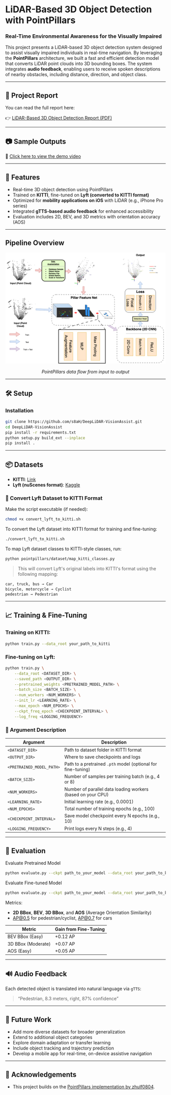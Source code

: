 # LiDAR-Based 3D Object Detection with PointPillars

### Real-Time Environmental Awareness for the Visually Impaired

This project presents a LiDAR-based 3D object detection system designed to assist visually impaired individuals in real-time navigation. By leveraging the **PointPillars** architecture, we built a fast and efficient detection model that converts LiDAR point clouds into 3D bounding boxes. The system integrates **audio feedback**, enabling users to receive spoken descriptions of nearby obstacles, including distance, direction, and object class.

---

## 📄 Project Report

You can read the full report here:

👉 [LiDAR-Based 3D Object Detection Report (PDF)](report.pdf)

---

## 📷 Sample Outputs

🎥 [Click here to view the demo video](https://drive.google.com/file/d/1kJScnVlS8XourOvelULTHqV6_wJT1BV7/view?usp=sharing)

---

## 🚀 Features

- Real-time 3D object detection using PointPillars
- Trained on **KITTI**, fine-tuned on **Lyft (converted to KITTI format)**
- Optimized for **mobility applications on iOS** with LiDAR (e.g., iPhone Pro series)
- Integrated **gTTS-based audio feedback** for enhanced accessibility
- Evaluation includes 2D, BEV, and 3D metrics with orientation accuracy (AOS)

---

## Pipeline Overview

<div align="center">
  <img src="pointpillars_pipeline.png" width="600" alt="PointPillars Pipeline Diagram"/>
  <p><em>PointPillars data flow from input to output</em></p>
</div>

---

## 🛠 Setup

### Installation
```bash
git clone https://github.com/s8aH/DeepLiDAR-VisionAssist.git
cd DeepLiDAR-VisionAssist
pip install -r requirements.txt
python setup.py build_ext --inplace
pip install .
```

---

## 📦 Datasets
- **KITTI**: [Link](https://www.cvlibs.net/datasets/kitti/)
- **Lyft (nuScenes format)**: [Kaggle](https://www.kaggle.com/competitions/3d-object-detection-for-autonomous-vehicles)

### 🔄 Convert Lyft Dataset to KITTI Format

Make the script executable (if needed):
```bash
chmod +x convert_lyft_to_kitti.sh
```
To convert the Lyft dataset into KITTI format for training and fine-tuning:
```bash
./convert_lyft_to_kitti.sh
```

To map Lyft dataset classes to KITTI-style classes, run:
```bash
python pointpillars/dataset/map_kitti_classes.py
```

> This will convert Lyft's original labels into KITTI's format using the following mapping:
```
car, truck, bus → Car  
bicycle, motorcycle → Cyclist  
pedestrian → Pedestrian
```

---

## 📈 Training & Fine-Tuning

### Training on KITTI:
```bash
python train.py --data_root your_path_to_kitti
```

### Fine-tuning on Lyft:
```bash
python train.py \
    --data_root <DATASET_DIR> \
    --saved_path <OUTPUT_DIR> \
    --pretrained_weights <PRETRAINED_MODEL_PATH> \
    --batch_size <BATCH_SIZE> \
    --num_workers <NUM_WORKERS> \
    --init_lr <LEARNING_RATE> \
    --max_epoch <NUM_EPOCHS> \
    --ckpt_freq_epoch <CHECKPOINT_INTERVAL> \
    --log_freq <LOGGING_FREQUENCY>
```

### 📌 Argument Description

| Argument                  | Description                                                                 |
|---------------------------|-----------------------------------------------------------------------------|
| `<DATASET_DIR>`           | Path to dataset folder in KITTI format                                      |
| `<OUTPUT_DIR>`            | Where to save checkpoints and logs                                          |
| `<PRETRAINED_MODEL_PATH>` | Path to a pretrained `.pth` model (optional for fine-tuning)                |
| `<BATCH_SIZE>`            | Number of samples per training batch (e.g., 4 or 8)                          |
| `<NUM_WORKERS>`           | Number of parallel data loading workers (based on your CPU)                 |
| `<LEARNING_RATE>`         | Initial learning rate (e.g., 0.0001)                                         |
| `<NUM_EPOCHS>`            | Total number of training epochs (e.g., 100)                                  |
| `<CHECKPOINT_INTERVAL>`   | Save model checkpoint every N epochs (e.g., 10)                              |
| `<LOGGING_FREQUENCY>`     | Print logs every N steps (e.g., 4)                                           |

---

## 🎯 Evaluation

Evaluate Pretrained Model
```bash
python evaluate.py --ckpt path_to_your_model --data_root your_path_to_kitti 
```
Evaluate Fine-tuned Model
```bash
python evaluate.py --ckpt path_to_your_model --data_root your_path_to_kitti --finetune
```

Metrics:  
- **2D BBox**, **BEV**, **3D BBox**, and **AOS** (Average Orientation Similarity)  
- AP@0.5 for pedestrian/cyclist, AP@0.7 for cars

| Metric         | Gain from Fine-Tuning |
|----------------|------------------------|
| BEV BBox (Easy) | +0.12 AP |
| 3D BBox (Moderate) | +0.07 AP |
| AOS (Easy) | +0.05 AP |

---

## 🔊 Audio Feedback

Each detected object is translated into natural language via `gTTS`:
> “Pedestrian, 8.3 meters, right, 87% confidence”

---

## 🧠 Future Work

- Add more diverse datasets for broader generalization
- Extend to additional object categories
- Explore domain adaptation or transfer learning
- Include object tracking and trajectory prediction
- Develop a mobile app for real-time, on-device assistive navigation  

---

## 🙏 Acknowledgements

- This project builds on the [PointPillars implementation by zhulf0804](https://github.com/zhulf0804/PointPillars).
